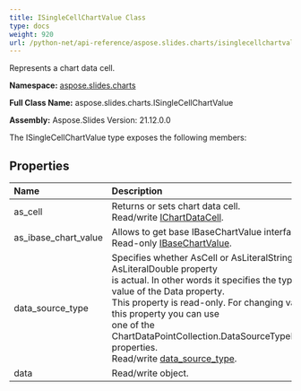 ```yaml
---
title: ISingleCellChartValue Class
type: docs
weight: 920
url: /python-net/api-reference/aspose.slides.charts/isinglecellchartvalue/
---
```


Represents a chart data cell.

**Namespace:** [aspose.slides.charts](/slides/python-net/api-reference/aspose.slides.charts/)

**Full Class Name:** aspose.slides.charts.ISingleCellChartValue

**Assembly:**  Aspose.Slides Version: 21.12.0.0

The ISingleCellChartValue type exposes the following members:
## **Properties**
|**Name**|**Description**|
| :- | :- |
|as_cell|Returns or sets chart data cell.<br/>            Read/write [IChartDataCell](/python-net/api-reference/aspose.slides.charts/ichartdatacell/).|
|as_ibase_chart_value|Allows to get base IBaseChartValue interface.<br/>            Read-only [IBaseChartValue](/python-net/api-reference/aspose.slides.charts/ibasechartvalue/).|
|data_source_type|Specifies whether AsCell or AsLiteralString or AsLiteralDouble property <br/>            is actual. In other words it specifies the type of value of the Data property.<br/>            This property is read-only. For changing value of this property you can use<br/>            one of the ChartDataPointCollection.DataSourceTypeFor<...> properties.<br/>            Read/write [data_source_type](/python-net/api-reference/aspose.slides.charts/ibasechartvalue/).|
|data|Read/write object.|
